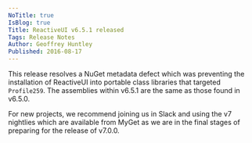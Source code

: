 ```yaml
---
NoTitle: true
IsBlog: true
Title: ReactiveUI v6.5.1 released
Tags: Release Notes
Author: Geoffrey Huntley
Published: 2016-08-17
---
```


<!--excerpt-->

This release resolves a NuGet metadata defect which was preventing the installation of ReactiveUI into portable class libraries that targeted `Profile259`. The assemblies within v6.5.1 are the same as those found in v6.5.0.

For new projects, we recommend joining us in Slack and using the v7 nightlies which are available from MyGet as we are in the final stages of preparing for the release of v7.0.0. 
